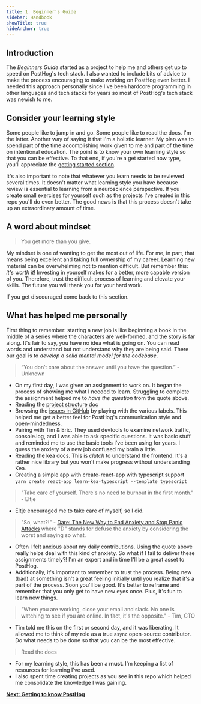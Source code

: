 ```yaml
---
title: 1. Beginner's Guide
sidebar: Handbook
showTitle: true
hideAnchor: true
---
```


## Introduction 

The *Beginners Guide* started as a project to help me and others get up to speed on PostHog's tech stack. 
I also wanted to include bits of advice to make the process encouraging to make working on PostHog even better. 
I needed this approach personally since I've been hardcore programming in other languages and tech stacks 
for years so most of PostHog's tech stack was newish to me.

## Consider your learning style

Some people like to jump in and go. Some people like to read the docs. I'm the latter. Another way of saying it
that I'm a holistic learner. My plan was to spend part of the time accomplishing work given to me and part 
of the time on intentional education. The point is to know your own learning style so that you can be effective. 
To that end, if you're a get started now type, you'll appreciate the 
[getting started section](getting-started).

It's also important to note that whatever you learn needs to be reviewed several times. It doesn't 
matter what learning style you have because review is essential to learning from a neuroscience 
perspective. If you create small exercises for yourself such as the projects I've created in this repo 
you'll do even better. The good news is that this process doesn't take up an extraordinary amount of time.

## A word about mindset

> You get more than you give.

My mindset is one of wanting to get the most out of life. For me, in part, that 
means being excellent and taking full ownership of my career. Learning new 
material can be overwhelming not to mention difficult. But remember this: 
*it's worth it*! Investing in yourself makes for a better, more capable 
version of you. Therefore, trust the difficult process of learning and elevate 
your skills. The future you will thank you for your hard work.

If you get discouraged come back to this section.

## What has helped me personally

First thing to remember: starting a new job is like beginning a book in the middle of a
series where the characters are well-formed, and the story is far along. It's fair to say,
you have no idea what is going on. You can read words and understand but not understand
why they are being said. There our goal is to *develop a solid mental model for the codebase*.

> “You don’t care about the answer until you have the question.” - Unknown

- On my first day, I was given an assignment to work on. It began the process of showing me what I needed to learn. Struggling to complete the assignment helped me to *have the question* from the quote above.
- Reading the [project structure doc](/docs/contribute/project-structure)
- Browsing the [issues in GitHub](https://github.com/PostHog/posthog/issues) by playing with the various labels. This helped me get a better feel for PostHog's communication style and open-mindedness.
- Pairing with Tim & Eric. They used devtools to examine network traffic, console.log, and I was able to ask specific questions. It was basic stuff and reminded me to use the basic tools I've been using for years. I guess the anxiety of a new job confused my brain a little.
- Reading the kea docs. This is *clutch* to understand the frontend. It's a rather nice library but you won't make progress without understanding Kea.
- Creating a simple app with create-react-app with typescript support `yarn create react-app learn-kea-typescript --template typescript`

> "Take care of yourself. There's no need to burnout in the first month." - Eltje

- Eltje encouraged me to take care of myself, so I did.

> "So, what?!" - [Dare: The New Way to End Anxiety and Stop Panic Attacks](https://www.amazon.com/Dare-Anxiety-Stop-Panic-Attacks/dp/0956596258/) where "D" stands for defuse the anxiety by considering the worst and saying so what.

- Often I felt anxious about my daily contributions. Using the quote above really helps deal with this kind of anxiety. So what if I fail to deliver these assignments timely?! I'm an expert and in time I'll be a great asset to PostHog.
- Additionally, it's important to remember to trust the process. Being new (bad) at something isn't a great feeling initially until you realize that it's a part of the process. Soon you'll be good. It's better to reframe and remember that you only get to have new eyes once. Plus, it's fun to learn new things.

> "When you are working, close your email and slack. No one is watching to see if you are online. In fact, it's the opposite." - Tim, CTO

- Tim told me this on the first or second day, and it was liberating. It allowed me to think of my role as a true `async` open-source contributor. Do what needs to be done so that you can be the most effective.

> Read the docs

- For my learning style, this has been a **must**. I'm keeping a list of resources for learning I've used.
- I also spent time creating projects as you see in this repo which helped me consolidate the knowledge I was gaining.

**[Next: Getting to know PostHog](getting-to-know-posthog)**

